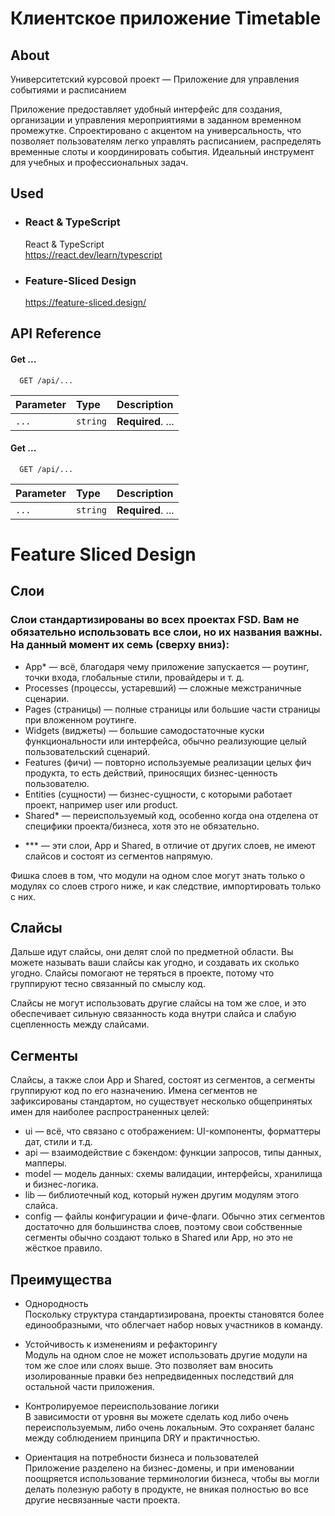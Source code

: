 # Клиентское приложение Timetable

## About

Университетский курсовой проект — Приложение для управления событиями и расписанием

Приложение предоставляет удобный интерфейс для создания, организации и управления мероприятиями в заданном временном промежутке. Спроектировано с акцентом на универсальность, что позволяет пользователям легко управлять расписанием, распределять временные слоты и координировать события. Идеальный инструмент для учебных и профессиональных задач.

## Used

* ### React & TypeScript
    React & TypeScript \
    https://react.dev/learn/typescript

* ### Feature-Sliced Design
    https://feature-sliced.design/



## API Reference

#### Get ...

```http
  GET /api/...
```

| Parameter | Type     | Description                |
| :-------- | :------- | :------------------------- |
| `...` | `string` | **Required**. ... |

#### Get ...

```http
  GET /api/...
```

| Parameter | Type     | Description                       |
| :-------- | :------- | :-------------------------------- |
| `...`      | `string` | **Required**. ... |


# Feature Sliced Design
## Слои
### Слои стандартизированы во всех проектах FSD. Вам не обязательно использовать все слои, но их названия важны. На данный момент их семь (сверху вниз):

- App* — всё, благодаря чему приложение запускается — роутинг, точки входа, глобальные стили, провайдеры и т. д.
- Processes (процессы, устаревший) — сложные межстраничные сценарии.
- Pages (страницы) — полные страницы или большие части страницы при вложенном роутинге.
- Widgets (виджеты) — большие самодостаточные куски функциональности или интерфейса, обычно реализующие целый пользовательский сценарий.
- Features (фичи) — повторно используемые реализации целых фич продукта, то есть действий, приносящих бизнес-ценность пользователю.
- Entities (сущности) — бизнес-сущности, с которыми работает проект, например user или product.
- Shared* — переиспользуемый код, особенно когда она отделена от специфики проекта/бизнеса, хотя это не обязательно.
* *** — эти слои, App и Shared, в отличие от других слоев, не имеют слайсов и состоят из сегментов напрямую.

Фишка слоев в том, что модули на одном слое могут знать только о модулях со слоев строго ниже, и как следствие, импортировать только с них.

## Слайсы
Дальше идут слайсы, они делят слой по предметной области. Вы можете называть ваши слайсы как угодно, и создавать их сколько угодно. Слайсы помогают не теряться в проекте, потому что группируют тесно связанный по смыслу код.

Слайсы не могут использовать другие слайсы на том же слое, и это обеспечивает сильную связанность кода внутри слайса и слабую сцепленность между слайсами.

## Сегменты
Слайсы, а также слои App и Shared, состоят из сегментов, а сегменты группируют код по его назначению. Имена сегментов не зафиксированы стандартом, но существует несколько общепринятых имен для наиболее распространенных целей:

- ui — всё, что связано с отображением: UI-компоненты, форматтеры дат, стили и т.д.
- api — взаимодействие с бэкендом: функции запросов, типы данных, мапперы.
- model — модель данных: схемы валидации, интерфейсы, хранилища и бизнес-логика.
- lib — библиотечный код, который нужен другим модулям этого слайса.
- config — файлы конфигурации и фиче-флаги.
Обычно этих сегментов достаточно для большинства слоев, поэтому свои собственные сегменты обычно создают только в Shared или App, но это не жёсткое правило.

## Преимущества
- Однородность \
Поскольку структура стандартизирована, проекты становятся более единообразными, что облегчает набор новых участников в команду.

- Устойчивость к изменениям и рефакторингу \
Модуль на одном слое не может использовать другие модули на том же слое или слоях выше.
Это позволяет вам вносить изолированные правки без непредвиденных последствий для остальной части приложения.

- Контролируемое переиспользование логики \
В зависимости от уровня вы можете сделать код либо очень переиспользуемым, либо очень локальным.
Это сохраняет баланс между соблюдением принципа DRY и практичностью.

- Ориентация на потребности бизнеса и пользователей \
Приложение разделено на бизнес-домены, и при именовании поощряется использование терминологии бизнеса, чтобы вы могли делать полезную работу в продукте, не вникая полностью во все другие несвязанные части проекта.